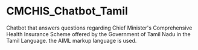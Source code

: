 # CMCHIS_Chatbot_Tamil
Chatbot that answers questions regarding Chief Minister's Comprehensive Health Insurance Scheme offered by the Government of Tamil Nadu in the Tamil Language. the AIML markup language is used.
